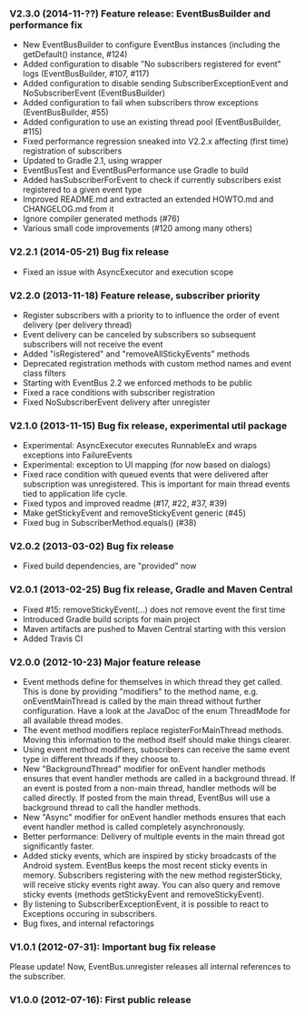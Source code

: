 ### V2.3.0 (2014-11-??) Feature release: EventBusBuilder and performance fix
* New EventBusBuilder to configure EventBus instances (including the getDefault() instance, #124)
* Added configuration to disable "No subscribers registered for event" logs (EventBusBuilder, #107, #117)
* Added configuration to disable sending SubscriberExceptionEvent and NoSubscriberEvent (EventBusBuilder)
* Added configuration to fail when subscribers throw exceptions (EventBusBuilder, #55)
* Added configuration to use an existing thread pool (EventBusBuilder, #115)
* Fixed performance regression sneaked into V2.2.x affecting (first time) registration of subscribers
* Updated to Gradle 2.1, using wrapper
* EventBusTest and EventBusPerformance use Gradle to build
* Added hasSubscriberForEvent to check if currently subscribers exist registered to a given event type
* Improved README.md and extracted an extended HOWTO.md and CHANGELOG.md from it
* Ignore compiler generated methods (#76)
* Various small code improvements (#120 among many others)

### V2.2.1 (2014-05-21) Bug fix release
* Fixed an issue with AsyncExecutor and execution scope

### V2.2.0 (2013-11-18) Feature release, subscriber priority
* Register subscribers with a priority to to influence the order of event delivery (per delivery thread)
* Event delivery can be canceled by subscribers so subsequent subscribers will not receive the event
* Added "isRegistered" and "removeAllStickyEvents" methods
* Deprecated registration methods with custom method names and event class filters
* Starting with EventBus 2.2 we enforced methods to be public
* Fixed a race conditions with subscriber registration
* Fixed NoSubscriberEvent delivery after unregister

### V2.1.0 (2013-11-15) Bug fix release, experimental util package
* Experimental: AsyncExecutor executes RunnableEx and wraps exceptions into FailureEvents
* Experimental: exception to UI mapping (for now based on dialogs)
* Fixed race condition with queued events that were delivered after subscription was unregistered. This is important for main thread events tied to application life cycle.
* Fixed typos and improved readme (#17, #22, #37, #39)
* Make getStickyEvent and removeStickyEvent generic (#45)
* Fixed bug in SubscriberMethod.equals() (#38)

### V2.0.2 (2013-03-02) Bug fix release
* Fixed build dependencies, are "provided" now

### V2.0.1 (2013-02-25) Bug fix release, Gradle and Maven Central
* Fixed #15: removeStickyEvent(...) does not remove event the first time
* Introduced Gradle build scripts for main project
* Maven artifacts are pushed to Maven Central starting with this version
* Added Travis CI

### V2.0.0 (2012-10-23) Major feature release
* Event methods define for themselves in which thread they get called. This is done by providing "modifiers" to the method name, e.g. onEventMainThread is called by the main thread without further configuration. Have a look at the JavaDoc of the enum ThreadMode for all available thread modes.
* The event method modifiers replace registerForMainThread methods. Moving this information to the method itself should make things clearer.
* Using event method modifiers, subscribers can receive the same event type in different threads if they choose to.
* New "BackgroundThread" modifier for onEvent handler methods ensures that event handler methods are called in a background thread. If an event is posted from a non-main thread, handler methods will be called directly. If posted from the main thread, EventBus will use a background thread to call the handler methods.
* New "Async" modifier for onEvent handler methods ensures that each event handler method is called completely asynchronously.
* Better performance: Delivery of multiple events in the main thread got significantly faster.
* Added sticky events, which are inspired by sticky broadcasts of the Android system. EventBus keeps the most recent sticky events in memory. Subscribers registering with the new method registerSticky, will receive sticky events right away. You can also query and remove sticky events (methods getStickyEvent and removeStickyEvent).
* By listening to SubscriberExceptionEvent, it is possible to react to Exceptions occuring in subscribers.
* Bug fixes, and internal refactorings

### V1.0.1 (2012-07-31): Important bug fix release
Please update! Now, EventBus.unregister releases all internal references to the subscriber.

### V1.0.0 (2012-07-16): First public release
